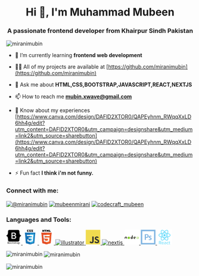 <h1 align="center">Hi 👋, I'm Muhammad Mubeen</h1>
<h3 align="center">A passionate frontend developer from Khairpur Sindh Pakistan</h3>

<p align="left"> <img src="https://komarev.com/ghpvc/?username=miranimubin&label=Profile%20views&color=0e75b6&style=flat" alt="miranimubin" /> </p>

- 🌱 I’m currently learning **frontend web development**

- 👨‍💻 All of my projects are available at [https://github.com/miranimubin](https://github.com/miranimubin)

- 💬 Ask me about **HTML,CSS,BOOTSTRAP,JAVASCRIPT,REACT,NEXTJS**

- 📫 How to reach me **mubin.xwave@gmail.com**

- 📄 Know about my experiences [https://www.canva.com/design/DAFlD2XTOR0/QAPEyhnm_RWqqXxLD6hh4g/edit?utm_content=DAFlD2XTOR0&utm_campaign=designshare&utm_medium=link2&utm_source=sharebutton](https://www.canva.com/design/DAFlD2XTOR0/QAPEyhnm_RWqqXxLD6hh4g/edit?utm_content=DAFlD2XTOR0&utm_campaign=designshare&utm_medium=link2&utm_source=sharebutton)

- ⚡ Fun fact **I think i'm not funny.**

<h3 align="left">Connect with me:</h3>
<p align="left">
<a href="https://twitter.com/@miranimubin" target="blank"><img align="center" src="https://raw.githubusercontent.com/rahuldkjain/github-profile-readme-generator/master/src/images/icons/Social/twitter.svg" alt="@miranimubin" height="30" width="40" /></a>
<a href="https://linkedin.com/in/mubeenmirani" target="blank"><img align="center" src="https://raw.githubusercontent.com/rahuldkjain/github-profile-readme-generator/master/src/images/icons/Social/linked-in-alt.svg" alt="mubeenmirani" height="30" width="40" /></a>
<a href="https://instagram.com/codecraft_mubeen" target="blank"><img align="center" src="https://raw.githubusercontent.com/rahuldkjain/github-profile-readme-generator/master/src/images/icons/Social/instagram.svg" alt="codecraft_mubeen" height="30" width="40" /></a>
</p>

<h3 align="left">Languages and Tools:</h3>
<p align="left"> <a href="https://getbootstrap.com" target="_blank" rel="noreferrer"> <img src="https://raw.githubusercontent.com/devicons/devicon/master/icons/bootstrap/bootstrap-plain-wordmark.svg" alt="bootstrap" width="40" height="40"/> </a> <a href="https://www.w3schools.com/css/" target="_blank" rel="noreferrer"> <img src="https://raw.githubusercontent.com/devicons/devicon/master/icons/css3/css3-original-wordmark.svg" alt="css3" width="40" height="40"/> </a> <a href="https://www.w3.org/html/" target="_blank" rel="noreferrer"> <img src="https://raw.githubusercontent.com/devicons/devicon/master/icons/html5/html5-original-wordmark.svg" alt="html5" width="40" height="40"/> </a> <a href="https://www.adobe.com/in/products/illustrator.html" target="_blank" rel="noreferrer"> <img src="https://www.vectorlogo.zone/logos/adobe_illustrator/adobe_illustrator-icon.svg" alt="illustrator" width="40" height="40"/> </a> <a href="https://developer.mozilla.org/en-US/docs/Web/JavaScript" target="_blank" rel="noreferrer"> <img src="https://raw.githubusercontent.com/devicons/devicon/master/icons/javascript/javascript-original.svg" alt="javascript" width="40" height="40"/> </a> <a href="https://nextjs.org/" target="_blank" rel="noreferrer"> <img src="https://cdn.worldvectorlogo.com/logos/nextjs-2.svg" alt="nextjs" width="40" height="40"/> </a> <a href="https://nodejs.org" target="_blank" rel="noreferrer"> <img src="https://raw.githubusercontent.com/devicons/devicon/master/icons/nodejs/nodejs-original-wordmark.svg" alt="nodejs" width="40" height="40"/> </a> <a href="https://www.photoshop.com/en" target="_blank" rel="noreferrer"> <img src="https://raw.githubusercontent.com/devicons/devicon/master/icons/photoshop/photoshop-line.svg" alt="photoshop" width="40" height="40"/> </a> <a href="https://reactjs.org/" target="_blank" rel="noreferrer"> <img src="https://raw.githubusercontent.com/devicons/devicon/master/icons/react/react-original-wordmark.svg" alt="react" width="40" height="40"/> </a> </p>

<p><img align="left" src="https://github-readme-stats.vercel.app/api/top-langs?username=miranimubin&show_icons=true&locale=en&layout=compact" alt="miranimubin" /></p>

<p>&nbsp;<img align="center" src="https://github-readme-stats.vercel.app/api?username=miranimubin&show_icons=true&locale=en" alt="miranimubin" /></p>

<p><img align="center" src="https://github-readme-streak-stats.herokuapp.com/?user=miranimubin&" alt="miranimubin" /></p>

